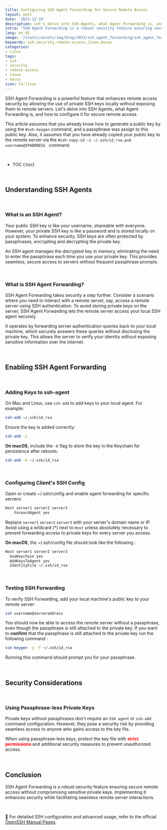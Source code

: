 ```yaml
---
title: Configuring SSH Agent Forwarding for Secure Remote Access
layout: post
date: '2023-12-19'
description: Let's delve into SSH Agents, what Agent Forwarding is, and how to configure it for secure remote access.
intro: "SSH Agent Forwarding is a robust security feature ensuring secure remote access without compromising sensitive private keys. Implementing it enhances security while facilitating seamless remote server interactions."
lang: en_US
image: "/static/assets/img/blog/2023/ssh_agent_forwarding/ssh_agent_forwarding.jpg"
keywords: ssh,security,remote-access,linux,macos
categories:
- Linux
tags:
- ssh
- security
- remote-access
- linux
- macos
icon: fa-linux
---
```



SSH Agent Forwarding is a powerful feature that enhances remote access security by allowing the use of private SSH keys locally without exposing them to remote servers. Let's delve into SSH Agents, what Agent Forwarding is, and how to configure it for secure remote access.

This article assumes that you already know how to generate a public key by using the `#ssh-keygen` command, and a passphrase was assign to this public key. Also, it assumes that you have already copied your public key to the remote server via the `#ssh-copy-id –i ~/.ssh/id_rsa.pub username@IPADDRESS
` command. 

<br>

* TOC 
{:toc}

<br>

## Understanding SSH Agents

<br>

### What is an SSH Agent?

Your public SSH key is like your username, shareable with everyone. However, your private SSH key is like a password and is stored locally on your system. To enhance security, SSH keys are often protected by passphrases, encrypting and decrypting the private key.

An SSH agent manages the decrypted key in memory, eliminating the need to enter the passphrase each time you use your private key. This provides seamless, secure access to servers without frequent passphrase prompts.

<br>

### What is SSH Agent Forwarding?

SSH Agent Forwarding takes security a step further. Consider a scenario where you need to interact with a remote server, say, access a remote server using SSH authentication. To avoid storing private keys on the server, SSH Agent Forwarding lets the remote server access your local SSH agent securely.

It operates by forwarding server authentication queries back to your local machine, which securely answers these queries without disclosing the private key. This allows the server to verify your identity without exposing sensitive information over the internet.

<br>

## Enabling SSH Agent Forwarding

<br>

### Adding Keys to ssh-agent

On Mac and Linux, use `ssh-add` to add keys to your local agent. For example:

```bash
ssh-add ~/.ssh/id_rsa
```

Ensure the key is added correctly:

```bash
ssh-add -L
```

**On macOS**, include the `-K` flag to store the key in the Keychain for persistence after reboots:

```bash
ssh-add -K ~/.ssh/id_rsa
```

<br>

### Configuring Client's SSH Config

Open or create ~/.ssh/config and enable agent forwarding for specific servers:

```bash
Host server1 server2 server3 
    ForwardAgent yes
```
Replace `server1` `server2` `server3` with your server's domain name or IP. Avoid using a wildcard (*) next to `Host` unless absolutely necessary to prevent forwarding access to private keys for every server you access.


**On macOS**, the ~/.ssh/config file should look like the following : 

```bash
Host server1 server2 server3
  UseKeychain yes
  AddKeysToAgent yes
  IdentityFile ~/.ssh/id_rsa
```

<br>

### Testing SSH Forwarding

To verify SSH Forwarding, add your local machine's public key to your remote server:

```bash
ssh username@serveraddress
```

You should now be able to access the remote server without a passphrase, even though the passphrase is still attached to the private key. If you want to **confirm** that the passphrase is still attached to the private key run the following command : 

```bash
ssh-keygen -y -f ~/.ssh/id_rsa
```

Running this command should prompt you for your passphrase.

<br>

## Security Considerations

<br>

### Using Passphrase-less Private Keys

Private keys without passphrases don't require an `SSH agent` or `ssh-add` command configuration. However, they pose a security risk by providing seamless access to anyone who gains access to the key file.

When using passphrase-less keys, protect the key file with **<span style="color:red"> strict permissions </span>** and additional security measures to prevent unauthorized access.

<br>

## Conclusion

SSH Agent Forwarding is a robust security feature ensuring secure remote access without compromising sensitive private keys. Implementing it enhances security while facilitating seamless remote server interactions.

<br>

📝 For detailed SSH configuration and advanced usage, refer to the official [OpenSSH Manual Pages](https://www.openssh.com/manual.html).

